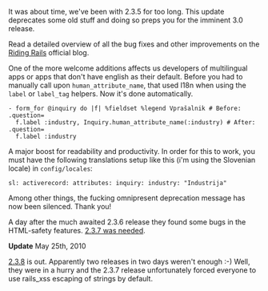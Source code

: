 It was about time, we've been with 2.3.5 for too long. This update deprecates
some old stuff and doing so preps you for the imminent 3.0 release.

Read a detailed overview of all the bug fixes and other improvements on the
[Riding Rails][1] official blog.

One of the more welcome additions affects us developers of multilingual apps
or apps that don't have english as their default. Before you had to manually
call upon `human_attribute_name`, that used I18n when using the `label` or
`label_tag` helpers. Now it's done automatically.

    - form_for @inquiry do |f| %fieldset %legend Vprašalnik # Before: .question=
      f.label :industry, Inquiry.human_attribute_name(:industry) # After: .question=
      f.label :industry

A major boost for readability and productivity. In order for this to work, you
must have the following translations setup like this (i'm using the Slovenian
locale) in `config/locales`:

    sl: activerecord: attributes: inquiry: industry: "Industrija"

Among other things, the fucking omnipresent deprecation message has now been
silenced. Thank you!

A day after the much awaited 2.3.6 release they found some bugs in the
HTML-safety features. [2.3.7 was needed][2].

**Update** May 25th, 2010

[2.3.8][3] is out. Apparently two releases in two days weren't enough :-)
Well, they were in a hurry and the 2.3.7 release unfortunately forced everyone
to use rails_xss escaping of strings by default.


[1]: http://weblog.rubyonrails.org/2010/5/23/ruby-on-rails-2-3-6-released   "Rails 2.3.6 release on Riding Rails"
[2]: http://weblog.rubyonrails.org/2010/5/24/ruby-on-rails-2-3-7-released   "Rails 2.3.7 release on Riding Rails"
[3]: http://weblog.rubyonrails.org/2010/5/25/ruby-on-rails-2-3-8-released   "Rails 2.3.8 release on Riding Rails"
